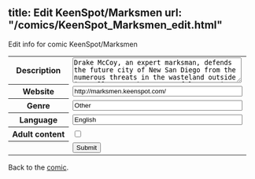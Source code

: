 title: Edit KeenSpot/Marksmen
url: "/comics/KeenSpot_Marksmen_edit.html"
---
Edit info for comic KeenSpot/Marksmen

<form name="comic" action="http://gaepostmail.appspot.com/comic/" method="post">
<table class="comicinfo">
<tr>
<th>Description</th><td><textarea name="description" cols="40" rows="3">Drake McCoy, an expert marksman, defends the future city of New San Diego from the numerous threats in the wasteland outside its walls. But when a powerful army aims to steal the city's energy technology, even Drake's skills may not be enough to fend off the siege.</textarea></td>
</tr>
<tr>
<th>Website</th><td><input type="text" name="url" value="http://marksmen.keenspot.com/" size="40"/></td>
</tr>
<tr>
<th>Genre</th><td><input type="text" name="genre" value="Other" size="40"/></td>
</tr>
<tr>
<th>Language</th><td><input type="text" name="language" value="English" size="40"/></td>
</tr>
<tr>
<th>Adult content</th><td><input type="checkbox" name="adult" value="adult" /></td>
</tr>
<tr>
<th></th><td>
<input type="hidden" name="comic" value="KeenSpot_Marksmen" />
<input type="submit" name="submit" value="Submit" />
</td>
</tr>
</table>
</form>

Back to the [comic](KeenSpot_Marksmen.html).

